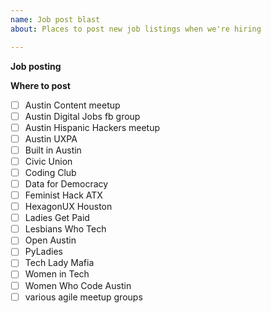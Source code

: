```yaml
---
name: Job post blast
about: Places to post new job listings when we're hiring

---
```

**Job posting**
<!--- Insert URL of job post here --->


**Where to post**
- [ ] Austin Content meetup
- [ ] Austin Digital Jobs fb group
- [ ] Austin Hispanic Hackers meetup
- [ ] Austin UXPA
- [ ] Built in Austin
- [ ] Civic Union
- [ ] Coding Club
- [ ] Data for Democracy
- [ ] Feminist Hack ATX
- [ ] HexagonUX Houston
- [ ] Ladies Get Paid
- [ ] Lesbians Who Tech
- [ ] Open Austin
- [ ] PyLadies
- [ ] Tech Lady Mafia
- [ ] Women in Tech
- [ ] Women Who Code Austin
- [ ] various agile meetup groups

